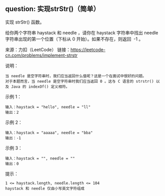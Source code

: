 ## question: 实现strStr()（简单）

实现 strStr() 函数。

给你两个字符串 haystack 和 needle ，请你在 haystack 字符串中找出 needle 字符串出现的第一个位置（下标从 0 开始）。如果不存在，则返回  -1 。

来源：力扣（LeetCode）
链接：https://leetcode-cn.com/problems/implement-strstr

说明：
```text
当 needle 是空字符串时，我们应当返回什么值呢？这是一个在面试中很好的问题。
对于本题而言，当 needle 是空字符串时我们应当返回 0 。这与 C 语言的 strstr() 以及 Java 的 indexOf() 定义相符。
```

示例 1：
```text
输入：haystack = "hello", needle = "ll"
输出：2
```

示例 2：
```text
输入：haystack = "aaaaa", needle = "bba"
输出：-1
```

示例 3：
```text
输入：haystack = "", needle = ""
输出：0
```

提示：
```text
1 <= haystack.length, needle.length <= 104
haystack 和 needle 仅由小写英文字符组成
```